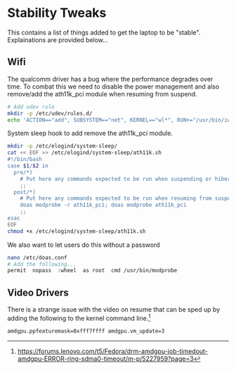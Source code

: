 # Stability Tweaks
This contains a list of things added to get the laptop to be "stable". Explainations are provided below...

## Wifi
The qualcomm driver has a bug where the performance degrades over time. To combat this we need to disable the power management and also remove/add the ath11k_pci module when resuming from suspend.
```bash
# Add udev rule
mkdir -p /etc/udev/rules.d/
echo 'ACTION=="add", SUBSYSTEM=="net", KERNEL=="wl*", RUN+="/usr/bin/iw dev $name set power_save off"' > /etc/udev/rules.d/81-wifi-powersave.rules
```
System sleep hook to add remove the ath11k_pci module.
```bash
mkdir -p /etc/elogind/system-sleep/
cat << EOF >> /etc/elogind/system-sleep/ath11k.sh
#!/bin/bash
case $1/$2 in
  pre/*)
    # Put here any commands expected to be run when suspending or hibernating.
    ;;
  post/*)
    # Put here any commands expected to be run when resuming from suspension or thawing from hibernation.
    doas modprobe -r ath11k_pci; doas modprobe ath11k_pci
    ;;
esac
EOF
chmod +x /etc/elogind/system-sleep/ath11k.sh
```
We also want to let users do this without a password
```bash
nano /etc/doas.conf
# Add the following...
permit  nopass  :wheel  as root  cmd /usr/bin/modprobe
```
## Video Drivers
There is a strange issue with the video on resume that can be sped up by adding the following to the kernel command line.[^1]
[^1]: https://forums.lenovo.com/t5/Fedora/drm-amdgpu-job-timedout-amdgpu-ERROR-ring-sdma0-timeout/m-p/5227959?page=3
```bash
amdgpu.ppfeaturemask=0xfff7ffff amdgpu.vm_update=3
```
